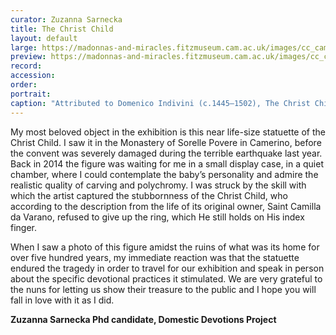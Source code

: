 ```yaml
---
curator: Zuzanna Sarnecka
title: The Christ Child
layout: default
large: https://madonnas-and-miracles.fitzmuseum.cam.ac.uk/images/cc_camerino.jpeg
preview: https://madonnas-and-miracles.fitzmuseum.cam.ac.uk/images/cc_camerino.jpeg
record:
accession:
order:
portrait:
caption: "Attributed to Domenico Indivini (c.1445–1502), The Christ Child. Italy, Camerino, c.1484–90, polychromed wood, 45 x 15 cm. Camerino, Monastero Santa Chiara. Photo: from Casciaro, Raffaele (ed.), Rinascimento scolpito: Maestri del legno tra Marche e Umbria, Cisinello Balsamo, Milano: Silvana editoriale, 2006, cat. 22, p. 161."
---
```

My most beloved object in the exhibition is this near life-size statuette of the Christ Child. I saw it in the Monastery of Sorelle Povere in Camerino, before the convent was severely damaged during the terrible earthquake last year. Back in 2014 the figure was waiting for me in a small display case, in a quiet chamber, where I could contemplate the baby’s personality and admire the realistic quality of carving and polychromy. I was struck by the skill with which the artist captured the stubbornness of the Christ Child, who according to the description from the life of its original owner, Saint Camilla da Varano, refused to give up the ring, which He still holds on His index finger.

When I saw a photo of this figure amidst the ruins of what was its home for over five hundred years, my immediate reaction was that the statuette endured the tragedy in order to travel for our exhibition and speak in person about the specific devotional practices it stimulated. We are very grateful to the nuns for letting us show their treasure to the public and I hope you will fall in love with it as I did.

**Zuzanna Sarnecka Phd candidate, Domestic Devotions Project**
